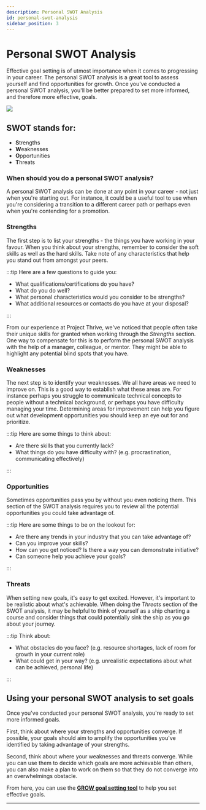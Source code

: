 ```yaml
---
description: Personal SWOT Analysis
id: personal-swot-analysis
sidebar_position: 3
---
```


# Personal SWOT Analysis

Effective goal setting is of utmost importance when it comes to progressing in your career. The personal SWOT analysis is a great tool to assess yourself and find opportunities for growth. Once you've conducted a personal SWOT analysis, you'll be better prepared to set more informed, and therefore more effective, goals.

![](<//img/assets/swot-analysis.png>)

## SWOT stands for:

* **S**trengths&#x20;
* **W**eaknesses&#x20;
* **O**pportunities&#x20;
* **T**hreats

### When should you do a personal SWOT analysis?

A personal SWOT analysis can be done at any point in your career - not just when you're starting out. For instance, it could be a useful tool to use when you're considering a transition to a different career path or perhaps even when you're contending for a promotion.

### Strengths

The first step is to list your strengths - the things you have working in your favour. When you think about your strengths, remember to consider the soft skills as well as the hard skills. Take note of any characteristics that help you stand out from amongst your peers. 

:::tip Here are a few questions to guide you:

* What qualifications/certifications do you have?&#x20;
* What do you do well?&#x20;
* What personal characteristics would you consider to be strengths?&#x20;
* What additional resources or contacts do you have at your disposal?

:::

From our experience at Project Thrive, we've noticed that people often take their unique skills for granted when working through the *Strengths* section. One way to compensate for this is to perform the personal SWOT analysis with the help of a manager, colleague, or mentor. They might be able to highlight any potential blind spots that you have. 

### Weaknesses

The next step is to identify your weaknesses. We all have areas we need to improve on. This is a good way to establish what these areas are. For instance perhaps you struggle to communicate technical concepts to people without a technical background, or perhaps you have difficulty managing your time. Determining areas for improvement can help you figure out what development opportunities you should keep an eye out for and prioritize. 

:::tip Here are some things to think about:

* Are there skills that you currently lack?&#x20;
* What things do you have difficulty with? (e.g. procrastination, communicating effectively)

:::

### Opportunities

Sometimes opportunities pass you by without you even noticing them. This section of the SWOT analysis requires you to review all the potential opportunities you could take advantage of. 

:::tip Here are some things to be on the lookout for:

* Are there any trends in your industry that you can take advantage of?&#x20;
* Can you improve your skills?&#x20;
* How can you get noticed? Is there a way you can demonstrate initiative?&#x20;
* Can someone help you achieve your goals?

:::

### Threats

When setting new goals, it's easy to get excited. However, it's important to be realistic about what's achievable. When doing the *Threats* section of the SWOT analysis, it may be helpful to think of yourself as a ship charting a course and consider things that could potentially sink the ship as you go about your journey.

:::tip Think about:

* What obstacles do you face? (e.g. resource shortages, lack of room for growth in your current role)
* What could get in your way? (e.g. unrealistic expectations about what can be achieved, personal life)

:::

## Using your personal SWOT analysis to set goals

Once you've conducted your personal SWOT analysis, you're ready to set more informed goals. 

First, think about where your strengths and opportunities converge. If possible, your goals should aim to amplify the opportunities you've identified by taking advantage of your strengths. 

Second, think about where your weaknesses and threats converge. While you can use them to decide which goals are more achievable than others, you can also make a plan to work on them so that they do not converge into an overwhelmings obstacle.

From here, you can use the [**GROW goal setting tool**](/docs/essential-mentoring-resources/goal-setting) to help you set effective goals.

***